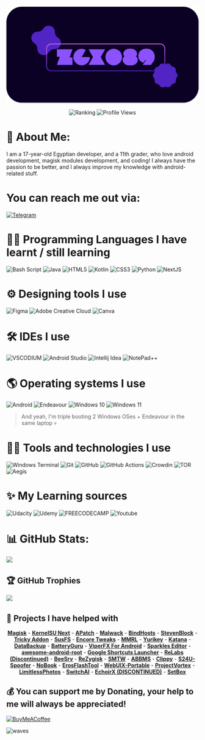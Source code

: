 
![Banner](https://raw.githubusercontent.com/ZG089/ZG089/refs/heads/main/assets/Banner.png)
<div align="center">
  <img src="https://aktive.kerolloz.dev/egypt/ZG089?label=&color=0b0124&style=for-the-badge&rnkPrefix=Ranked%20&rnkSuffix=%20In%20Egypt" alt="Ranking" class="center">
  <img src="https://api.visitorbadge.io/api/VisitorHit?user=ZG089&repo=ZG089&countColor=%230b0124" alt="Profile Views" class="center">
</div>

# 👦 About Me:
I am a 17-year-old Egyptian developer, and a 11th grader, who love android development, magisk modules development, and coding!
I always have the passion to be better, and I always improve my knowledge with android-related stuff.

# You can reach me out via:
[![Telegram](https://ziadoua.github.io/m3-Markdown-Badges/badges/Telegram/telegram1.svg)](https://t.me/ZG089) 

# 👨‍💻 Programming Languages I have learnt / still learning
![Bash Script](https://img.shields.io/badge/bash_script-%23121011.svg?style=for-the-badge&logo=gnu-bash&logoColor=white) ![Java](https://img.shields.io/badge/java-%23ED8B00.svg?style=for-the-badge&logo=openjdk&logoColor=white) ![HTML5](https://img.shields.io/badge/html5-%23E34F26.svg?style=for-the-badge&logo=html5&logoColor=white) ![Kotlin](https://img.shields.io/badge/kotlin-%237F52FF.svg?style=for-the-badge&logo=kotlin&logoColor=white) ![CSS3](https://img.shields.io/badge/css3-%231572B6.svg?style=for-the-badge&logo=css&logoColor=white) ![Python](https://img.shields.io/badge/python-3670A0?style=for-the-badge&logo=python&logoColor=ffdd54) ![NextJS](https://img.shields.io/badge/Next.JS-green.svg?style=for-the-badge&logo=nextdotjs&logoColor=white)

# ⚙ Designing tools I use 
![Figma](https://img.shields.io/badge/figma-%23F24E1E.svg?style=for-the-badge&logo=figma&logoColor=white) ![Adobe Creative Cloud](https://img.shields.io/badge/Adobe%20Creative%20Cloud-DA1F26.svg?style=for-the-badge&logo=Adobe%20Creative%20Cloud&logoColor=white) ![Canva](https://img.shields.io/badge/Canva-%2300C4CC.svg?&style=for-the-badge&logo=Canva&logoColor=white)

# 🛠 IDEs I use
![VSCODIUM](https://img.shields.io/badge/VSCodium-0078D4?style=for-the-badge&logo=vscodium&logoColor=white) ![Android Studio](https://img.shields.io/badge/Android_Studio-3DDC84?style=for-the-badge&logo=android-studio&logoColor=white) ![Intellij Idea](https://img.shields.io/badge/IntelliJ_IDEA-000000.svg?style=for-the-badge&logo=intellij-idea&logoColor=white) ![NotePad++](https://img.shields.io/badge/Notepad++-90E59A.svg?style=for-the-badge&logo=notepad%2B%2B&logoColor=black)

# 🌎 Operating systems I use
![Android](https://ziadoua.github.io/m3-Markdown-Badges/badges/Android/android3.svg) ![Endeavour](https://ziadoua.github.io/m3-Markdown-Badges/badges/EndeavourOS/endeavouros3.svg) ![Windows 10](https://ziadoua.github.io/m3-Markdown-Badges/badges/Windows10/windows101.svg) ![Windows 11](https://ziadoua.github.io/m3-Markdown-Badges/badges/Windows11/windows111.svg)
> And yeah, I'm triple booting 2 Windows OSes + Endeavour in the same laptop 💀

# 👨‍💻 Tools and technologies I use
![Windows Terminal](https://img.shields.io/badge/Windows%20Terminal-%234D4D4D.svg?style=for-the-badge&logo=windows-terminal&logoColor=white) ![Git](https://img.shields.io/badge/git-%23F05033.svg?style=for-the-badge&logo=git&logoColor=white) ![GitHub](https://img.shields.io/badge/github-%23121011.svg?style=for-the-badge&logo=github&logoColor=white) ![GitHub Actions](https://img.shields.io/badge/github%20actions-%232671E5.svg?style=for-the-badge&logo=githubactions&logoColor=white) ![Crowdin](https://img.shields.io/badge/Crowdin-2E3340.svg?style=for-the-badge&logo=Crowdin&logoColor=white) ![TOR](https://img.shields.io/badge/tor-%237E4798.svg?style=for-the-badge&logo=tor-project&logoColor=white) ![Aegis](https://img.shields.io/badge/AegisAuth-blue.svg?style=for-the-badge&logo=aegisauthenticator&logoColor=white)

# ✨ My Learning sources
![Udacity](https://img.shields.io/badge/Udacity-white?style=for-the-badge&logo=udacity&logoColor=#5FCFEE) ![Udemy](https://img.shields.io/badge/Udemy-EC5252?style=for-the-badge&logo=Udemy&logoColor=white) ![FREECODECAMP](https://img.shields.io/badge/freecodecamp-27273D?style=for-the-badge&logo=freecodecamp&logoColor=white) ![Youtube](https://img.shields.io/badge/Youtube-%23B92B27.svg?&style=for-the-badge&logo=youtube&logoColor=white)

# 📊 GitHub Stats:
![](https://github-readme-stats.vercel.app/api?username=ZG089&theme=gotham&hide_border=true&include_all_commits=false&count_private=true)
## 🏆 GitHub Trophies
![](https://github-profile-trophy.vercel.app/?username=ZG089&theme=gotham2&no-frame=false&no-bg=false&margin-w=4)

## 🤩 Projects I have helped with
<div align="center">
    <strong><a href="https://github.com/topjohnwu/Magisk">Magisk</a></strong> -
    <strong><a href="https://github.com/KernelSU-Next/KernelSU-Next">KernelSU Next</a></strong> - 
    <strong><a href="https://github.com/bmax121/APatch">APatch</a></strong> -
    <strong><a href="https://github.com/Magisk-Modules-Alt-Repo/Malwack">Malwack</a></strong> -
    <strong><a href="https://github.com/backslashxx/bindhosts">BindHosts</a></strong> -
    <strong><a href="https://github.com/mikropsoft/StevenBlock">StevenBlock</a></strong> -
    <strong><a href="https://github.com/KOWX712/Tricky-Addon-Update-Target-List">Tricky Addon</a></strong> -
    <strong><a href="https://github.com/sidex15/susfs4ksu-module">SusFS</a></strong> -
    <strong><a href="https://encore.rem01gaming.dev/">Encore Tweaks</a></strong> -
    <strong><a href="https://github.com/DerGoogler/MMRL">MMRL</a></strong> -
    <strong><a href="https://github.com/YurikeyDev/yurikey">Yurikey</a></strong> -
    <strong><a href="https://github.com/ayumi-aiko/Katana">Katana</a></strong> -
    <strong><a href="https://github.com/XayahSuSuSu/Android-DataBackup">DataBackup</a></strong> - 
    <strong><a href="https://play.google.com/store/apps/details?id=com.paget96.batteryguru">BatteryGuru</a></strong> -
    <strong><a href="https://github.com/WSTxda/ViperFX-RE-Releases">ViperFX For Android</a></strong> -
    <strong><a href="https://github.com/Sparkleseditor/Sparkleseditor">Sparkles Editor</a></strong> -
    <strong><a href="https://github.com/fynks/awesome-android-root">awesome-android-root</a></strong> -
    <strong><a href="https://github.com/WSTxda/Google-Shortcuts-Launcher">Google Shortcuts Launcher</a></strong> -
    <strong><a href="https://github.com/theimpulson/ReLabs">ReLabs (Discontinued)</a></strong> - 
    <strong><a href="https://github.com/ihatenodejs/BeeSrv/">BeeSrv</a></strong> -
    <strong><a href="https://github.com/PerformanC/ReZygisk">ReZygisk</a></strong> -
    <strong><a href="https://github.com/mrx7014/SuperMario-Tweaker">SMTW</a></strong> -
    <strong><a href="https://github.com/omersusin/ABBMS">ABBMS</a></strong> -
    <strong><a href="https://github.com/WSTxda/Clippy">Clippy</a></strong> -
    <strong><a href="https://github.com/mrx7014/S24Ultra-Spoofer">S24U-Spoofer</a></strong> -
    <strong><a href="https://github.com/ycngmn/Nobook">NoBook</a></strong> -
    <strong><a href="https://t.me/ErosMobileTool">ErosFlashTool</a></strong> -
    <strong><a href="https://github.com/MMRLApp/WebUI-X-Portable">WebUIX-Portable</a></strong> -
    <strong><a href="https://github.com/mrx7014/ProjectVortex">ProjectVortex</a></strong> -
    <strong><a href="https://github.com/daglaroglou/LimitlessPhotos">LimitlessPhotos</a></strong> -
    <strong><a href="https://github.com/WSTxda/SwitchAI">SwitchAI</a></strong> -
    <strong><a href="https://github.com/imjyotiraditya/EchoirX">EchoirX (DISCONTINUED)</a></strong> -
    <strong><a href="https://github.com/YasserNull/setbox">SetBox</a></strong>
</div>

  ## 💰 You can support me by Donating, your help to me will always be appreciated!
  [![BuyMeACoffee](https://img.shields.io/badge/Buy%20Me%20a%20Coffee-ffdd00?style=for-the-badge&logo=buy-me-a-coffee&logoColor=black)](https://buymeacoffee.com/zg089) 


![waves](https://camo.githubusercontent.com/01613641e066bc78acfda1be0d89b5010939de377b715d7d24b370434bde46cb/68747470733a2f2f63617073756c652d72656e6465722e76657263656c2e6170702f6170693f747970653d776176696e6726636f6c6f723d6772616469656e74266865696768743d3131302673656374696f6e3d666f6f746572)
